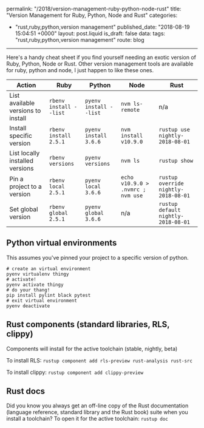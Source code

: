 permalink: "/2018/version-management-ruby-python-node-rust"
title: "Version Management for Ruby, Python, Node and Rust"
categories:
  - "rust,ruby,python,version management"
published_date: "2018-08-19 15:04:51 +0000"
layout: post.liquid
is_draft: false
data:
  tags: "rust,ruby,python,version management"
  route: blog
---
Here's a handy cheat sheet if you find yourself needing an exotic version of Ruby, Python, Node or Rust. Other version management tools are available for ruby, python and node, I just happen to like these ones.

| Action                            | Ruby                 | Python               | Node                            | Rust                               |
|-----------------------------------|----------------------|----------------------|---------------------------------|------------------------------------|
| List available versions to install|`rbenv install --list`|`pyenv install --list`|`nvm ls-remote`                  | n/a                                |
| Install specific version          |`rbenv install 2.5.1` |`pyenv install 3.6.6` |`nvm install v10.9.0`            |`rustup use nightly-2018-08-01`     |
| List locally installed versions   |`rbenv versions`      |`pyenv versions`      |`nvm ls`                         |`rustup show`                       |
| Pin a project to a version        |`rbenv local 2.5.1`   |`pyenv local 3.6.6`   |`echo v10.9.0 > .nvmrc ; nvm use`|`rustup override nightly-2018-08-01`|
| Set global version                |`rbenv global 2.5.1`  |`pyenv global 3.6.6`  |n/a                              |`rustup default nightly-2018-08-01` |

## Python virtual environments

This assumes you've pinned your project to a specific version of python.

```shell
# create an virtual environment
pyenv virtualenv thingy
# activate!
pyenv activate thingy
# do your thang!
pip install pylint black pytest
# exit virtual environment
pyenv deactivate
```

## Rust components (standard libraries, RLS, clippy)

Components will install for the active toolchain (stable, nightly, beta)

To install RLS: `rustup component add rls-preview rust-analysis rust-src`

To install clippy: `rustup component add clippy-preview`

## Rust docs

Did you know you always get an off-line copy of the Rust documentation (language reference, standard library and the Rust book) suite when you install a toolchain? To open it for the active toolchain: `rustup doc`